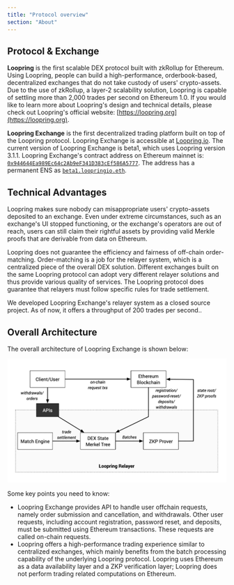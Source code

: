```yaml
---
title: "Protocol overview"
section: "About"
---
```


## Protocol & Exchange

**Loopring** is the first scalable DEX protocol built with zkRollup for Ethereum. Using Loopring, people can build a high-performance, orderbook-based, decentralized exchanges that do not take custody of users' crypto-assets. Due to the use of zkRollup, a layer-2 scalability solution, Loopring is capable of settling more than 2,000 trades per second on Ethereum 1.0. If you would like to learn more about Loopring's design and technical details, please check out Loopring's official website: [https://loopring.org](https://loopring.org).

**Loopring Exchange** is the first decentralized trading platform built on top of the Loopring protocol. Loopring Exchange is accessible at [Loopring.io](https://loopring.io). The current version of Loopring Exchange is beta1, which uses Loopring version 3.1.1. Loopring Exchange's contract address on Ethereum mainnet is: [`0x944644Ea989Ec64c2Ab9eF341D383cEf586A5777`](https://etherscan.io/address/beta1.loopringio.eth). The address has a permanent ENS as [`beta1.loopringio.eth`](https://etherscan.io/address/beta1.loopringio.eth).

## Technical Advantages

Loopring makes sure nobody can misappropriate users' crypto-assets deposited to an exchange. Even under extreme circumstances, such as an exchange's UI stopped functioning, or the exchange's operators are out of reach, users can still claim their rightful assets by providing valid Merkle proofs that are derivable from data on Ethereum.

Loopring does not guarantee the efficiency and fairness of off-chain order-matching. Order-matching is a job for the relayer system, which is a centralized piece of the overall DEX solution. Different exchanges built on the same Loopring protocol can adopt very different relayer solutions and thus provide various quality of services. The Loopring protocol does guarantee that relayers must follow specific rules for trade settlement.

We developed Loopring Exchange's relayer system as a closed source project. As of now, it offers a throughput of 200 trades per second..

## Overall Architecture

The overall architecture of Loopring Exchange is shown below:

![Loopring Exchange Architecture](../images/loopring-overview.jpg "Loopring Exchange Architecture")

Some key points you need to know:

-   Loopring Exchange provides API to handle user offchain requests, namely order submission and cancellation, and withdrawals. Other user requests, including account registration, password reset, and deposits, must be submitted using Ethereum transactions. These requests are called on-chain requests.
-   Loopring offers a high-performance trading experience similar to centralized exchanges, which mainly benefits from the batch processing capability of the underlying Loopring protocol. Loopring uses Ethereum as a data availability layer and a ZKP verification layer; Loopring does not perform trading related computations on Ethereum.
